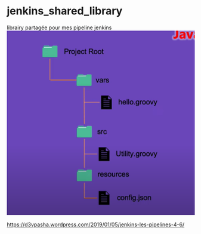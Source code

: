 # jenkins_shared_library
librairy partagée pour mes pipeline jenkins
![shared_library_structure.png](shared_library_structure.png)













https://d3vpasha.wordpress.com/2019/01/05/jenkins-les-pipelines-4-6/
